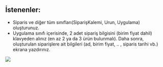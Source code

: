 ## İstenenler:

* Siparis ve diğer tüm sınıfları(SiparişKalemi, Urun, Uygulama) oluşturunuz.
* Uygulama sınıfı içerisinde, 2 adet sipariş bilgisini (birim fiyat dahil) klavyeden alınız (en az 2 ya da 3 ürün bulunmalı).
Daha sonra, oluşturulan siparişlere ait bilgileri (ad, birim fiyat, .. , siparis tarihi vb.) ekrana yazdırınız.


![](https://github.com/celalceken/NesneYonelimliAnalizVeTasarimDersiUygulamalari/blob/master/Sekiller/02/UygulamaHafta6.png)


